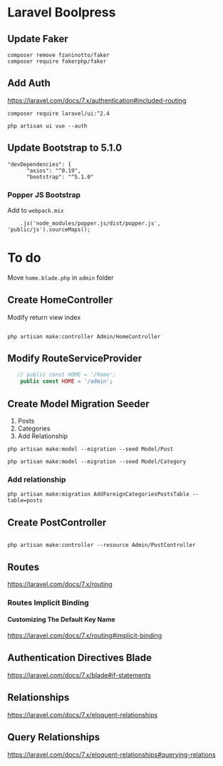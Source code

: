 # Laravel Boolpress

## Update Faker
```
composer remove fzaninotto/faker 
composer require fakerphp/faker
```

## Add Auth
https://laravel.com/docs/7.x/authentication#included-routing

```
composer require laravel/ui:^2.4
 
php artisan ui vue --auth
```

## Update Bootstrap to 5.1.0
  ```JS
  "devDependencies": {
        "axios": "^0.19",
        "bootstrap": "^5.1.0"
```

### Popper JS Bootstrap
Add to `webpack.mix`
```JS
    .js('node_modules/popper.js/dist/popper.js', 'public/js').sourceMaps();
```


# To do 

Move `home.blade.php` in `admin` folder

## Create HomeController

Modify return view index

```

php artisan make:controller Admin/HomeController
```

## Modify RouteServiceProvider
```PHP
   // public const HOME = '/home';
    public const HOME = '/admin';
```


## Create Model Migration Seeder
1. Posts 
2. Categories
3. Add Relationship

```
php artisan make:model --migration --seed Model/Post

php artisan make:model --migration --seed Model/Category
```
### Add relationship
```
php artisan make:migration AddForeignCategoriesPostsTable --table=posts
```

## Create PostController 

```

php artisan make:controller --resource Admin/PostController
```

## Routes
https://laravel.com/docs/7.x/routing

### Routes Implicit Binding
#### Customizing The Default Key Name
https://laravel.com/docs/7.x/routing#implicit-binding

## Authentication Directives Blade
https://laravel.com/docs/7.x/blade#if-statements

## Relationships
https://laravel.com/docs/7.x/eloquent-relationships

## Query Relationships
https://laravel.com/docs/7.x/eloquent-relationships#querying-relations
